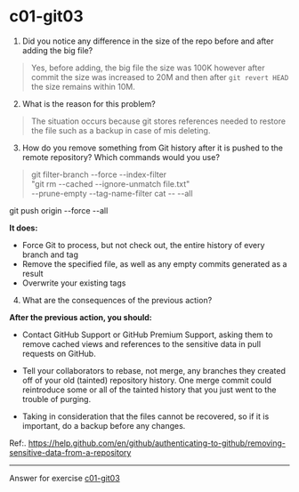 # c01-git03


1. Did you notice any difference in the size of the repo before and after adding the big file?

> Yes, before adding, the big file the size was 100K however after commit the size was increased to 20M and then after `git revert HEAD` the size remains within 10M. 

2. What is the reason for this problem?

> The situation occurs because git stores references needed to restore the file such as a backup in case of mis deleting.

3. How do you remove something from Git history after it is pushed to the remote repository? Which commands would you use? 

> git filter-branch --force --index-filter \
"git rm --cached --ignore-unmatch file.txt" \
--prune-empty --tag-name-filter cat -- --all

git push origin --force --all

**It does:**

* Force Git to process, but not check out, the entire history of every branch and tag
* Remove the specified file, as well as any empty commits generated as a result
* Overwrite your existing tags

4. What are the consequences of the previous action?

**After the previous action, you should:**

* Contact GitHub Support or GitHub Premium Support, asking them to remove cached views and references to the sensitive data in pull requests on GitHub.

* Tell your collaborators to rebase, not merge, any branches they created off of your old (tainted) repository history. One merge commit could reintroduce some or all of the tainted history that you just went to the trouble of purging.

* Taking in consideration that the files cannot be recovered, so if it is important, do a backup before any changes.

Ref:. https://help.github.com/en/github/authenticating-to-github/removing-sensitive-data-from-a-repository

***
Answer for exercise [c01-git03](https://github.com/devopsacademyau/academy/blob/23cc1dfa31e85651e3cdc1b0ef38da21518841ba/classes/01class/exercises/c01-git03/README.md)
